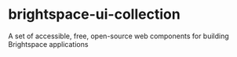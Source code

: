 # brightspace-ui-collection
A set of accessible, free, open-source web components for building Brightspace applications
